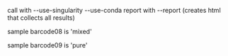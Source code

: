 call with --use-singularity --use-conda
report with --report (creates html that collects all results)

sample barcode08 is 'mixed'

sample barcode09 is 'pure'